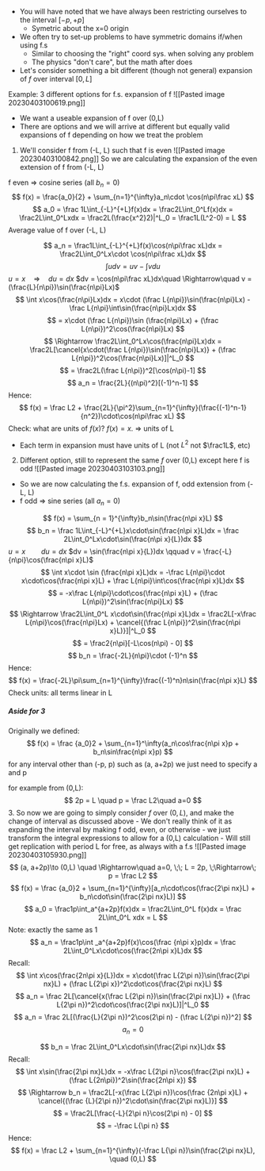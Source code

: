 - You will have noted that we have always been restricting ourselves to the interval $[-p,+p]$
	- Symetric about the x=0 origin
- We often try to set-up problems to have symmetric domains if/when using f.s
	- Similar to choosing the "right" coord sys. when solving any problem
	- The physics "don't care", but the math after does
- Let's consider something a bit different (though not general) expansion of $f$ over interval $[0,L]$

Example: 3 different options for f.s. expansion of f
![[Pasted image 20230403100619.png]]
- We want a useable expansion of f over (0,L)
- There are options and we will arrive at different but equally valid expansions of f depending on how we treat the problem

1. We'll consider f from (-L, L) such that f is even
![[Pasted image 20230403100842.png]]
So we are calculating the expansion of the even extension of f from (-L, L)

f even $\Rightarrow$ cosine series (all $b_n = 0$)
$$ f(x) = \frac{a_0}{2} + \sum_{n=1}^{\infty}a_n\cdot \cos(n\pi\frac xL) $$
$$ a_0 = \frac 1L\int_{-L}^{+L}f(x)dx = \frac2L\int_0^Lf(x)dx = \frac2L\int_0^Lxdx = \frac2L(\frac{x^2}2)|^L_0 = \frac1L(L^2-0) = L $$
Average value of f over (-L, L)

$$ a_n = \frac1L\int_{-L}^{+L}f(x)\cos(n\pi\frac xL)dx = \frac2L\int_0^Lx\cdot \cos(n\pi\frac xL)dx $$
$$ \int udv = uv - \int vdu $$
$u = x\quad \Rightarrow\quad du = dx$
$dv = \cos(n\pi\frac xL)dx\quad \Rightarrow\quad v = (\frac{L}{n\pi})\sin(\frac{n\pi}Lx)$
$$ \int x\cos(\frac{n\pi}Lx)dx = x\cdot (\frac L{n\pi})\sin(\frac{n\pi}Lx) - \frac L{n\pi}\int\sin(\frac{n\pi}Lx)dx $$
$$ = x\cdot (\frac L{n\pi})\sin (\frac{n\pi}Lx) + (\frac L{n\pi})^2\cos(\frac{n\pi}Lx) $$
$$ \Rightarrow \frac2L\int_0^Lx\cos(\frac{n\pi}Lx)dx = \frac2L[\cancel{x\cdot(\frac L{n\pi})\sin(\frac{n\pi}Lx)}  + (\frac L{n\pi})^2\cos(\frac{n\pi}Lx)]|^L_0 $$
$$ = \frac2L(\frac L{n\pi})^2[\cos(n\pi)-1] $$
$$ a_n = \frac{2L}{(n\pi)^2}[(-1)^n-1] $$
Hence:
$$ f(x) = \frac L2 + \frac{2L}{\pi^2}\sum_{n=1}^{\infty}(\frac{(-1)^n-1}{n^2})\cdot\cos(n\pi\frac xL) $$
Check: what are units of $f(x)$? $f(x) = x$. $\Rightarrow$ units of L
- Each term in expansion must have units of L (not $L^2$ not $\frac1L$, etc)

2. Different option, still to represent the same $f$ over (0,L) except here f is odd
![[Pasted image 20230403103103.png]]
- So we are now calculating the f.s. expansion of f, odd extension from (-L, L)
- f odd $\Rightarrow$ sine series (all $a_n = 0$)

$$ f(x) = \sum_{n = 1}^{\infty}b_n\sin(\frac{n\pi x}L) $$
$$ b_n = \frac 1L\int_{-L}^{+L}x\cdot\sin(\frac{n\pi x}L)dx = \frac 2L\int_0^Lx\cdot\sin(\frac{n\pi x}{L})dx $$
$u = x\qquad du=dx$
$dv = \sin(\frac{n\pi x}{L})dx \qquad v = \frac{-L}{n\pi}\cos(\frac{n\pi x}L)$
$$ \int x\cdot \sin (\frac{n\pi x}L)dx = -\frac L{n\pi}\cdot x\cdot\cos(\frac{n\pi x}L) + \frac L{n\pi}\int\cos(\frac{n\pi x}L)dx $$
$$ = -x\frac L{n\pi}\cdot\cos(\frac{n\pi x}L) + (\frac L{n\pi})^2\sin(\frac{n\pi}Lx) $$
$$ \Rightarrow \frac2L\int_0^L x\cdot\sin(\frac{n\pi x}L)dx = \frac2L[-x\frac L{n\pi}\cos(\frac{n\pi}Lx) + \cancel{(\frac L{n\pi})^2\sin(\frac{n\pi x}L)}]|^L_0 $$
$$  = \frac2{n\pi}[-L\cos(n\pi) - 0] $$
$$ b_n = \frac{-2L}{n\pi}\cdot (-1)^n $$
Hence:
$$ f(x) = \frac{-2L}\pi\sum_{n=1}^{\infty}\frac{(-1)^n}n\sin(\frac{n\pi x}L) $$
Check units: all terms linear in L

##### Aside for 3
Originally we defined:
$$  f(x) = \frac {a_0}2 + \sum_{n=1}^\infty(a_n\cos\frac{n\pi x}p + b_n\sin\frac{n\pi x}p)  $$
for any interval other than (-p, p) such as (a, a+2p) we just need to specify a and p

for example from (0,L):
$$ 2p = L \quad p = \frac L2\quad a=0 $$
3. So now we are going to simply consider $f$ over $(0,L)$, and make the change of interval as discussed above 
	- We don't really think of it as expanding the interval by making f odd, even, or otherwise
	- we just transform the integral expressions to allow for a (0,L) calculation
	- Will still get replication with period L for free, as always with a f.s
![[Pasted image 20230403105930.png]]
$$ (a, a+2p)\to (0,L) \quad \Rightarrow\quad a=0, \;\; L = 2p, \;\Rightarrow\; p = \frac L2 $$
$$ f(x) = \frac {a_0}2 + \sum_{n=1}^{\infty}[a_n\cdot\cos(\frac{2\pi nx}L) + b_n\cdot\sin(\frac{2\pi nx}L)] $$
$$ a_0 = \frac1p\int_a^{a+2p}f(x)dx = \frac2L\int_0^L f(x)dx = \frac 2L\int_0^L xdx = L $$
Note: exactly the same as 1
$$ a_n = \frac1p\int _a^{a+2p}f(x)\cos(\frac {n\pi x}p)dx = \frac 2L\int_0^Lx\cdot\cos(\frac{2n\pi x}L)dx $$
Recall:
$$ \int x\cos(\frac{2n\pi x}{L})dx = x\cdot(\frac L{2\pi n})\sin(\frac{2\pi nx}L) + (\frac L{2\pi x})^2\cdot\cos(\frac{2\pi nx}L) $$
$$ a_n = \frac 2L[\cancel{x(\frac L{2\pi n})\sin(\frac{2\pi nx}L)} + (\frac L{2\pi n})^2\cdot\cos(\frac{2\pi nx}L)]|^L_0 $$
$$ a_n = \frac 2L[(\frac{L}{2\pi n})^2\cos(2\pi n) - (\frac L{2\pi n})^2] $$
$$ a_n = 0 $$


$$ b_n = \frac 2L\int_0^Lx\cdot\sin(\frac{2\pi nx}L)dx $$
Recall:
$$ \int x\sin(\frac{2\pi nx}L)dx = -x\frac L{2\pi n}\cos(\frac{2\pi nx}L) + (\frac L{2n\pi})^2\sin(\frac{2n\pi x}) $$
$$ \Rightarrow b_n = \frac2L[-x(\frac L{2\pi n})\cos(\frac {2n\pi x}L) + \cancel{(\frac {L}{2\pi n})^2\cdot\sin(\frac{2\pi nx}L)}] $$
$$ = \frac2L[\frac{-L}{2\pi n}\cos(2\pi n) - 0] $$
$$ = -\frac L{\pi n} $$
Hence:
$$ f(x) = \frac L2 + \sum_{n=1}^{\infty}(-\frac L{\pi n})\sin(\frac{2\pi nx}L), \quad (0,L) $$
